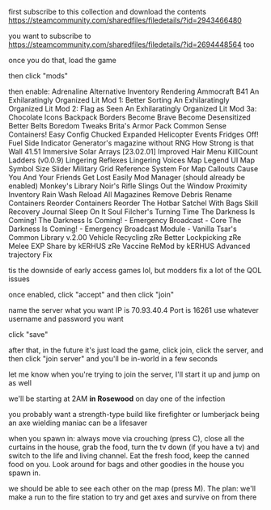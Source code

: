 first subscribe to this collection and download the contents
https://steamcommunity.com/sharedfiles/filedetails/?id=2943466480

you want to subscribe to
https://steamcommunity.com/sharedfiles/filedetails/?id=2694448564 too

once you do that, load the game

then click "mods"

then enable: Adrenaline Alternative Inventory Rendering Ammocraft B41 An
Exhilaratingly Organized Lit Mod 1: Better Sorting An Exhilaratingly Organized
Lit Mod 2: Flag as Seen An Exhilaratingly Organized Lit Mod 3a: Chocolate Icons
Backpack Borders Become Brave Become Desensitized Better Belts Boredom Tweaks
Brita's Armor Pack Common Sense Containers! Easy Config Chucked Expanded
Helicopter Events Fridges Off! Fuel Side Indicator Generator's magazine without
RNG How Strong is that Wall 41.51 Immersive Solar Arrays [23.02.01] Improved
Hair Menu KillCount Ladders (v0.0.9) Lingering Reflexes Lingering Voices Map
Legend UI Map Symbol Size Slider Military Grid Reference System For Map Callouts
Cause You And Your Friends Get Lost Easily Mod Manager (should already be
enabled) Monkey's Library Noir's Rifle Slings Out the Window Proximity Inventory
Rain Wash Reload All Magazines Remove Debris Rename Containers Reorder
Containers Reorder The Hotbar Satchel With Bags Skill Recovery Journal Sleep On
It Soul Filcher's Turning Time The Darkness Is Coming! The Darkness Is Coming! -
Emergency Broadcast - Core The Darkness Is Coming! - Emergency Broadcast
Module - Vanilla Tsar's Common Library v.2.00 Vehicle Recycling zRe Better
Lockpicking zRe Melee EXP Share by kERHUS zRe Vaccine ReMod by kERHUS Advanced
trajectory Fix

tis the downside of early access games lol, but modders fix a lot of the QOL
issues

once enabled, click "accept" and then click "join"

name the server what you want IP is 70.93.40.4 Port is 16261 use whatever
username and password you want

click "save"

after that, in the future it's just load the game, click join, click the server,
and then click "join server" and you'll be in-world in a few seconds

let me know when you're trying to join the server, I'll start it up and jump on
as well

we'll be starting at 2AM **in Rosewood** on day one of the infection

you probably want a strength-type build like firefighter or lumberjack being an
axe wielding maniac can be a lifesaver

when you spawn in: always move via crouching (press C), close all the curtains
in the house, grab the food, turn the tv down (if you have a tv) and switch to
the life and living channel. Eat the fresh food, keep the canned food on you.
Look around for bags and other goodies in the house you spawn in.

we should be able to see each other on the map (press M). The plan: we'll make a
run to the fire station to try and get axes and survive on from there

